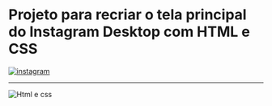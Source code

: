 # Projeto para recriar o tela principal do Instagram Desktop com HTML e CSS

 [![instagram](https://i.imgur.com/Gl86pyI.png "instagram")](https://i.imgur.com/Gl86pyI.png "instagram")
 
 
 -------------------------------------
 
![Html e css](https://i.imgur.com/SFxbSac.png "Html e css")
